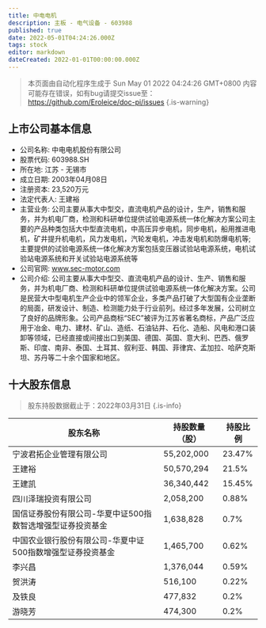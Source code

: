 ```yaml
---
title: 中电电机
description: 主板 - 电气设备 - 603988
published: true
date: 2022-05-01T04:24:26.000Z
tags: stock
editor: markdown
dateCreated: 2022-01-01T00:00:00.000Z
---
```


> 本页面由自动化程序生成于 Sun May 01 2022 04:24:26 GMT+0800
> 内容可能存在错误，如有bug请提交issue至：https://github.com/Eroleice/doc-pi/issues
{.is-warning}

## 上市公司基本信息
- 公司名称: 中电电机股份有限公司
- 股票代码: 603988.SH
- 所在地: 江苏 - 无锡市
- 成立日期: 2003年04月08日
- 注册资本: 23,520万元
- 法定代表人: 王建裕
- 主营业务: 公司主要从事大中型交，直流电机产品的设计，生产，销售和服务，并为机电厂商，检测和科研单位提供试验电源系统一体化解决方案公司主要的产品种类包括大中型直流电机，中高压异步电机，同步电机，船用推进电机，矿井提升机电机，风力发电机，汽轮发电机，冲击发电机和防爆电机等;主要提供的试验电源系统一体化解决方案包括变压器试验站电源系统，电机试验站电源系统和开关试验站电源系统等
- 公司官网: www.sec-motor.com
- 公司介绍: 公司主要从事大中型交、直流电机产品的设计、生产、销售和服务，并为机电厂商、检测和科研单位提供试验电源系统一体化解决方案。公司是民营大中型电机生产企业中的领军企业，多类产品打破了大型国有企业垄断的局面，研发设计、制造、检测能力处于行业前列。经过多年发展，公司树立了良好的品牌形象。公司产品商标“SEC”被评为江苏省著名商标，产品广泛应用于冶金、电力、建材、矿山、造纸、石油钻井、石化、造船、风电和港口装卸等领域，已经直接或间接出口到美国、德国、英国、意大利、巴西、俄罗斯、印度、南非、泰国、土耳其、叙利亚、韩国、菲律宾、孟加拉、哈萨克斯坦、苏丹等二十余个国家和地区。


## 十大股东信息
> 股东持股数据截止于：2022年03月31日
{.is-info}

| 股东名称 | 持股数量（股） | 持股比例 |
| --- | --- | --- |
| 宁波君拓企业管理有限公司 | 55,202,000 | 23.47% |
| 王建裕 | 50,570,294 | 21.5% |
| 王建凯 | 36,340,442 | 15.45% |
| 四川泽瑞投资有限公司 | 2,058,200 | 0.88% |
| 国信证券股份有限公司-华夏中证500指数智选增强型证券投资基金 | 1,638,828 | 0.7% |
| 中国农业银行股份有限公司-华夏中证500指数增强型证券投资基金 | 1,465,700 | 0.62% |
| 李兴昌 | 1,376,044 | 0.59% |
| 贺洪涛 | 516,100 | 0.22% |
| 及铁良 | 477,832 | 0.2% |
| 游晓芳 | 474,300 | 0.2% |





